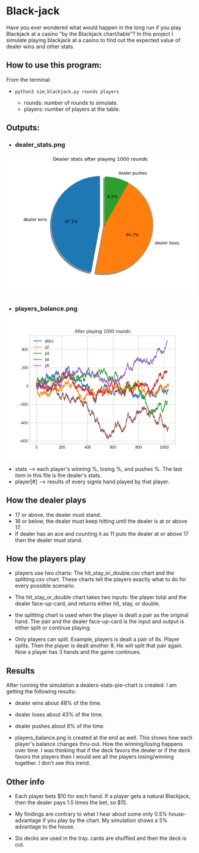 # Black-jack
Have you ever wondered what would happen in the long run if you play Blackjack at a casino "by the Blackjack chart/table"? In this project I simulate playing blackjack at a casino to find out the expected value of dealer wins and other stats. 


## How to use this program:
From the terminal: 

- `python3 sim_blackjack.py rounds players`
  
  - rounds: number of rounds to simulate.
  - players: number of players at the table.

 ## Outputs:
  - ### dealer_stats.png
  ![](./images/dealer_stats.png)
  - ### players_balance.png 
  ![](./images/players_balance.png)
  - stats --> each player's winning %, losing %, and pushes %. The last item in this file is the dealer's stats.
  - player[#] --> results of every signle hand played by that player.

## How the dealer plays
  - 17 or above, the dealer must stand.
  - 16 or below, the dealer must keep hitting until the dealer is at or above 17.
  - If dealer has an ace and counting it as 11 puts the dealer at or above 17 then the dealer must stand.
  
## How the players play
  - players use two charts: The hit_stay_or_double.csv chart and the splitting.csv chart. These charts tell the players exactly what to do for every possible scenario.

  - The hit_stay_or_double chart takes two inputs: the player total and the dealer face-up-card, and returns either hit, stay, or double.

  - the splitting chart is used when the player is dealt a pair as the original hand. The pair and the dealer face-up-card is the input and output is either split or continue playing.

- Only players can split. Example, players is dealt a pair of 8s. Player splits. Then the player is dealt another 8. He will split that pair again. Now a player has 3 hands and the game continues.

## Results
After running the simulation a dealers-stats-pie-chart is created. I am getting the following results:
- dealer wins about 48% of the time.
- dealer loses about 43% of the time.
- dealer pushes about 8% of the time.

- players_balance.png is created at the end as well. This shows how each player's balance changes thru-out. How the winning/losing happens over time. I was thinking that if the deck favors the dealer or if the deck favors the players then I would see all the players losing/winning together. I don’t see this trend.

## Other info
- Each player bets $10 for each hand.
If a player gets a natural Blackjack, then the dealer pays 1.5 times the bet, so $15.

- My findings are contrary to what I hear about some only 0.5% house-advantage if you play by the chart. My simulation shows a 5% advantage to the house. 

- Six decks are used in the tray. cards are shuffled and then the deck is cut. 
